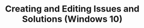 ---
title: Creating and Editing Issues and Solutions (Windows 10)
description: This section provides step-by-step instructions for adding and editing application compatibility issues and solutions. Your issue and solution data can be uploaded to Microsoft through the Microsoft® Compatibility Exchange.
redirect_url: https://technet.microsoft.com/en-us/itpro/windows/deploy/manage-windows-upgrades-with-upgrade-analytics.md
---